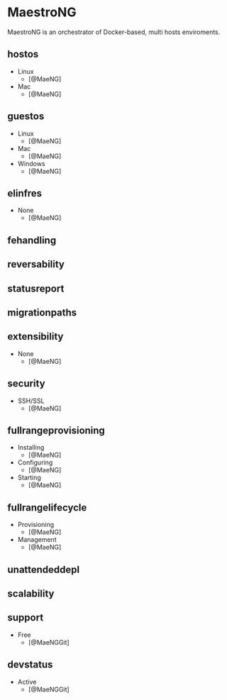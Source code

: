 # MaestroNG
MaestroNG is an orchestrator of Docker-based, multi hosts enviroments.

## hostos
- Linux
    - [@MaeNG]
- Mac
    - [@MaeNG]

## guestos
- Linux
    - [@MaeNG]
- Mac
    - [@MaeNG]
- Windows
    - [@MaeNG]

## elinfres
- None
    - [@MaeNG]

## fehandling

## reversability

## statusreport

## migrationpaths

## extensibility
- None
    - [@MaeNG]

## security
- SSH/SSL
    - [@MaeNG]

## fullrangeprovisioning
- Installing
    - [@MaeNG]
- Configuring
    - [@MaeNG]
- Starting
    - [@MaeNG]

## fullrangelifecycle
- Provisioning
    - [@MaeNG]
- Management
    - [@MaeNG]

## unattendeddepl

## scalability

## support
- Free
    - [@MaeNGGit]

## devstatus
- Active
    - [@MaeNGGit]
